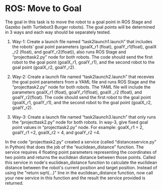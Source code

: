 # ROS: Move to Goal 
 
The goal in this task is to move the robot to a goal point in ROS Stage and Gazebo (with Turtlebot3 Burger robots).
The goal points will be determined in 3 ways and each way should be separately tested.

1. Way-1: Create a launch file named “task2launch1.launch” that includes the robots’ goal point parameters
(goalX_r1 (float), goalY_r1(float), goalX _r2 (float), and goalY_r2(float)), also runs ROS Stage and
“projecttask2.py” node for both robots. The code should send the first robot to the goal point (goalX_r1,
goalY_r1), and the second robot to the goal point (goalX_r2, goalY_r2).

2. Way-2: Create a launch file named “task2launch2.launch” that recevies the goal point parameters from a
YAML file and runs ROS Stage and the “projecttask2.py” node for both robots. The YAML file will include
the parameters goalX_r1 (float), goalY_r1(float), goalX _r2 (float), and goalY_r2(float). The code should
send the first robot to the goal point (goalX_r1, goalY_r1), and the second robot to the goal point
(goalX_r2, goalY_r2).

3. Way-3: Create a launch file named “task2launch3.launch” that only runs the “projecttask2.py” node for
both robots. In way-3, give fixed goal point values in “projecttask2.py” node. For example: goalX_r1 = 2,
goalY_r1 =2, goalX_r2 = 4, and goalY_r2 =4.

In the code “projecttask2.py” created a service (called “distanceservice.py” in Python) that does the job of the “euclidean_distance” function. The service requires 4 floating point parameters representing the coordinates of two points and returns the euclidean distance between those points. Called this service in node's euclidean_distance function to calculate the euclidean distance between the robot's current position and target position. Instead of using the "return sqrt(...)" line in the euclidean_distance function, now call your new service in this function and the result the service provided is returned.
